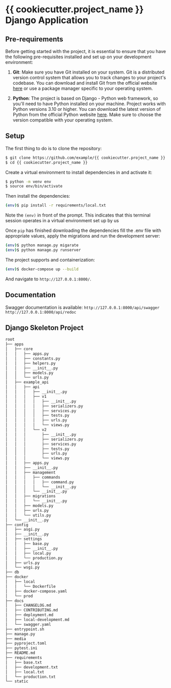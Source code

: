 # {{ cookiecutter.project_name }} Django Application

## Pre-requirements

Before getting started with the project, it is essential to ensure that you have the following pre-requisites installed and set up on your development environment:

1. **Git**: Make sure you have Git installed on your system. Git is a distributed version control system that allows you to track changes to your project's codebase. You can download and install Git from the official website [here](https://git-scm.com/) or use a package manager specific to your operating system.

2. **Python**: The project is based on Django - Python web framework, so you'll need to have Python installed on your machine. Project works with Python versions 3.10 or higher. You can download the latest version of Python from the official Python website [here](https://www.python.org/downloads/). Make sure to choose the version compatible with your operating system.


## Setup

The first thing to do is to clone the repository:

```sh
$ git clone https://github.com/example/{{ cookiecutter.project_name }}.git
$ cd {{ cookiecutter.project_name }}
```

Create a virtual environment to install dependencies in and activate it:

```sh
$ python -m venv env
$ source env/bin/activate
```

Then install the dependencies:

```sh
(env)$ pip install -r requirements/local.txt
```
Note the `(env)` in front of the prompt. This indicates that this terminal
session operates in a virtual environment set up by us

Once `pip` has finished downloading the dependencies fill the .env file with appropriate values,
apply the migrations and run the development server:
```sh
(env)$ python manage.py migarate
(env)$ python manage.py runserver
```

The project supports and containerization:
```sh
(env)$ docker-compose up --build
```

And navigate to `http://127.0.0.1:8000/`.

## Documentation

Swagger documentation is available:
`http://127.0.0.1:8000/api/swagger`
`http://127.0.0.1:8000/api/redoc`


## Django Skeleton Project

```bash
root
├── apps
│   ├── core
│   │   ├── apps.py
│   │   ├── constants.py
│   │   ├── helpers.py
│   │   ├── __init__.py
│   │   ├── models.py
│   │   └── urls.py
│   ├── example_api
│   │   ├── api
│   │   │   ├── __init__.py
│   │   │   ├── v1
│   │   │   │   ├── __init__.py
│   │   │   │   ├── serializers.py
│   │   │   │   ├── services.py
│   │   │   │   ├── tests.py
│   │   │   │   ├── urls.py
│   │   │   │   └── views.py
│   │   │   └── v2
│   │   │       ├── __init__.py
│   │   │       ├── serializers.py
│   │   │       ├── services.py
│   │   │       ├── tests.py
│   │   │       ├── urls.py
│   │   │       └── views.py
│   │   ├── apps.py
│   │   ├── __init__.py
│   │   ├── management
│   │   │   ├── commands
│   │   │   │   ├── command.py
│   │   │   │   └── __init__.py
│   │   │   └── __init__.py
│   │   ├── migrations
│   │   │   └── __init__.py
│   │   ├── models.py
│   │   ├── urls.py
│   │   └── utils.py
│   └── __init__.py
├── config
│   ├── asgi.py
│   ├── __init__.py
│   ├── settings
│   │   ├── base.py
│   │   ├── __init__.py
│   │   ├── local.py
│   │   └── production.py
│   ├── urls.py
│   └── wsgi.py
├── db
├── docker
│   ├── local
│   │   └── Dockerfile
│   ├── docker-compose.yaml
│   └── prod
├── docs
│   ├── CHANGELOG.md
│   ├── CONTRIBUTING.md
│   ├── deployment.md
│   ├── local-development.md
│   └── swagger.yaml
├── entrypoint.sh
├── manage.py
├── media
├── pyproject.toml
├── pytest.ini
├── README.md
├── requirements
│   ├── base.txt
│   ├── development.txt
│   ├── local.txt
│   └── production.txt
└── static
```